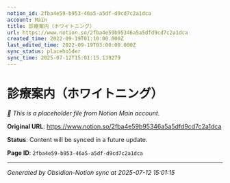 ```yaml
---
notion_id: 2fba4e59-b953-46a5-a5df-d9cd7c2a1dca
account: Main
title: 診療案内（ホワイトニング）
url: https://www.notion.so/2fba4e59b95346a5a5dfd9cd7c2a1dca
created_time: 2022-09-19T01:10:00.000Z
last_edited_time: 2022-09-19T03:00:00.000Z
sync_status: placeholder
sync_time: 2025-07-12T15:01:15.139279
---
```


# 診療案内（ホワイトニング）

*🔄 This is a placeholder file from Notion Main account.*

**Original URL**: https://www.notion.so/2fba4e59b95346a5a5dfd9cd7c2a1dca

**Status**: Content will be synced in a future update.

**Page ID**: `2fba4e59-b953-46a5-a5df-d9cd7c2a1dca`

---

*Generated by Obsidian-Notion sync at 2025-07-12 15:01:15*
